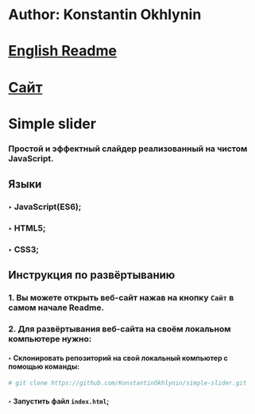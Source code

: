 # Author: Konstantin Okhlynin
# [**English Readme**](https://github.com/KonstantinOkhlynin/simple-slider/blob/main/README.EN.md)
# [**Сайт**](https://konstantinokhlynin.github.io/simple-slider/)
# Simple slider
### Простой и эффектный слайдер реализованный на чистом JavaScript. 
## Языки
### ‣ JavaScript(ES6);
### ‣ HTML5;
### ‣ CSS3;
## Инструкция по развёртыванию
### 1. Вы можете открыть веб-сайт нажав на кнопку `Сайт` в самом начале Readme.
### 2. Для развёртывания веб-сайта на своём локальном компьютере нужно:
#### ‣ Склонировать репозиторий на свой локальный компьютер c помощью команды:
```bash
# git clone https://github.com/KonstantinOkhlynin/simple-slider.git
``` 
#### ‣ Запустить файл `index.html`;
